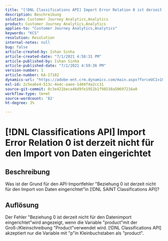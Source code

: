 ```yaml
---
title: "[!DNL Classifications API] Import Error Relation 0 ist derzeit nicht für den Import von Daten eingerichtet."
description: Beschreibung
solution: Customer Journey Analytics,Analytics
product: Customer Journey Analytics,Analytics
applies-to: "Customer Journey Analytics,Analytics"
keywords: "KCS"
resolution: Resolution
internal-notes: null
bug: false
article-created-by: Ishan Sinha
article-created-date: "7/1/2021 4:58:31 PM"
article-published-by: Ishan Sinha
article-published-date: "7/1/2021 4:59:36 PM"
version-number: 1
article-number: KA-17102
dynamics-url: "https://adobe-ent.crm.dynamics.com/main.aspx?forceUCI=1&pagetype=entityrecord&etn=knowledgearticle&id=f98b6b8e-8dda-eb11-bacb-000d3a31f036"
exl-id: 2c5ea6e4-513c-4e4c-aaee-1404f4a2cc31
source-git-commit: 0c3e421beca46d9fe1952b1f98538a50697216a0
workflow-type: tm+mt
source-wordcount: '82'
ht-degree: 3%

---
```


# [!DNL Classifications API] Import Error Relation 0 ist derzeit nicht für den Import von Daten eingerichtet

## Beschreibung


Was ist der Grund für den API-Importfehler &quot;Beziehung 0 ist derzeit nicht für den Import von Daten eingerichtet&quot;in [!DNL SAINT Classifications API]?


## Auflösung


Der Fehler &quot;Beziehung 0 ist derzeit nicht für den Datenimport eingerichtet&quot;wird angezeigt, wenn die Variable &quot;product&quot;mit der Groß-/Kleinschreibung &quot;Product&quot;verwendet wird. [!DNL Classifications API] akzeptiert nur die Variable mit &quot;p&quot;in Kleinbuchstaben als &quot;product&quot;.
